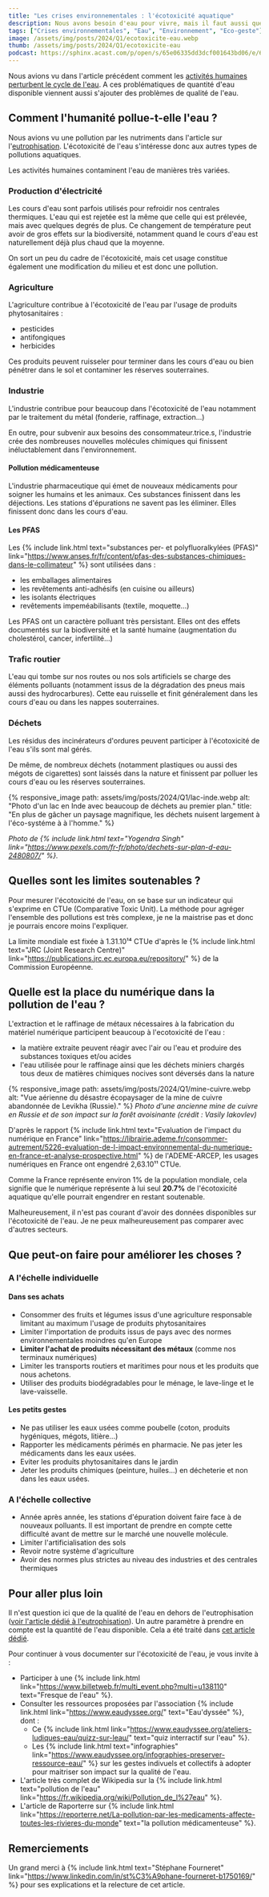 ```yaml
---
title: "Les crises environnementales : l'écotoxicité aquatique"
description: Nous avons besoin d'eau pour vivre, mais il faut aussi que cette eau soit de bonne qualité.
tags: ["Crises environnementales", "Eau", "Environnement", "Eco-geste"]
image: /assets/img/posts/2024/Q1/ecotoxicite-eau.webp
thumb: /assets/img/posts/2024/Q1/ecotoxicite-eau
podcast: https://sphinx.acast.com/p/open/s/65e06335dd3dcf001643bd06/e/6606ccce3919470016c7d1ff/media.mp3
---
```


Nous avions vu dans l'article précédent comment les [activités humaines perturbent le cycle de l'eau](/blog/2024/01/22/utilisation-eau.html). A ces problématiques de quantité d'eau disponible viennent aussi s'ajouter des problèmes de qualité de l'eau.

## Comment l'humanité pollue-t-elle l'eau ?

Nous avions vu une pollution par les nutriments dans l'article sur l'[eutrophisation](/blog/2024/01/17/eutrophisation.html). L'écotoxicité de l'eau s'intéresse donc aux autres types de pollutions aquatiques.

Les activités humaines contaminent l'eau de manières très variées.

### Production d'électricité

Les cours d'eau sont parfois utilisés pour refroidir nos centrales thermiques. L'eau qui est rejetée est la même que celle qui est prélevée, mais avec quelques degrés de plus. Ce changement de température peut avoir de gros effets sur la biodiversité, notamment quand le cours d'eau est naturellement déjà plus chaud que la moyenne.

On sort un peu du cadre de l'écotoxicité, mais cet usage constitue également une modification du milieu et est donc une pollution.

### Agriculture

L'agriculture contribue à l'écotoxicité de l'eau par l'usage de produits phytosanitaires :
- pesticides
- antifongiques
- herbicides

Ces produits peuvent ruisseler pour terminer dans les cours d'eau ou bien pénétrer dans le sol et contaminer les réserves souterraines.

### Industrie

L'industrie contribue pour beaucoup dans l'écotoxicité de l'eau notamment par le traitement du métal (fonderie, raffinage, extraction...)

En outre, pour subvenir aux besoins des consommateur.trice.s, l'industrie crée des nombreuses nouvelles molécules chimiques qui finissent inéluctablement dans l'environnement. 

#### Pollution médicamenteuse

L'industrie pharmaceutique qui émet de nouveaux médicaments pour soigner les humains et les animaux. Ces substances finissent dans les déjections. Les stations d'épurations ne savent pas les éliminer. Elles finissent donc dans les cours d'eau.

#### Les PFAS

Les {% include link.html text="substances per- et polyfluoralkylées (PFAS)" link="https://www.anses.fr/fr/content/pfas-des-substances-chimiques-dans-le-collimateur" %} sont utilisées dans :
- les emballages alimentaires
- les revêtements anti-adhésifs (en cuisine ou ailleurs)
- les isolants électriques
- revêtements impeméabilisants (textile, moquette...)

Les PFAS ont un caractère polluant très persistant. Elles ont des effets documentés sur la biodiversité et la santé humaine (augmentation du cholestérol, cancer, infertilité...)

### Trafic routier

L'eau qui tombe sur nos routes ou nos sols artificiels se charge des éléments polluants (notamment issus de la dégradation des pneus mais aussi des hydrocarbures). Cette eau ruisselle et finit généralement dans les cours d'eau ou dans les nappes souterraines.

### Déchets

Les résidus des incinérateurs d'ordures peuvent participer à l'écotoxicité de l'eau s'ils sont mal gérés.

De même, de nombreux déchets (notamment plastiques ou aussi des mégots de cigarettes) sont laissés dans la nature et finissent par polluer les cours d'eau ou les réserves souterraines.

{% responsive_image 
  path: assets/img/posts/2024/Q1/lac-inde.webp 
  alt: "Photo d'un lac en Inde avec beaucoup de déchets au premier plan." 
  title: "En plus de gâcher un paysage magnifique, les déchets nuisent largement à l'éco-systéme à à l'homme."
%}

*Photo de {% include link.html text="Yogendra Singh" link="https://www.pexels.com/fr-fr/photo/dechets-sur-plan-d-eau-2480807/" %}.*

## Quelles sont les limites soutenables ?

Pour mesurer l'écotoxicité de l'eau, on se base sur un indicateur qui s'exprime en CTUe (Comparative Toxic Unit). La méthode pour agréger l'ensemble des pollutions est très complexe, je ne la maistrise pas et donc je pourrais encore moins l'expliquer.

La limite mondiale est fixée à 1.31.10¹⁴ CTUe d'après le {% include link.html text="JRC (Joint Research Centre)" link="https://publications.jrc.ec.europa.eu/repository/" %} de la Commission Européenne.

## Quelle est la place du numérique dans la pollution de l'eau ?

L'extraction et le raffinage de métaux nécessaires à la fabrication du matériel numérique participent beaucoup à l'ecotoxicité de l'eau :
- la matière extraite peuvent réagir avec l'air ou l'eau et produire des substances toxiques et/ou acides
- l'eau utilisée pour le raffinage ainsi que les déchets miniers chargés tous deux de matières chimiques nocives sont déversés dans la nature

{% responsive_image 
  path: assets/img/posts/2024/Q1/mine-cuivre.webp 
  alt: "Vue aérienne du désastre écopaysager de la mine de cuivre abandonnée de Levikha (Russie)." 
%}
*Photo d'une ancienne mine de cuivre en Russie et de son impact sur la forêt avoisinante (crédit : Vasily Iakovlev)*


D'après le rapport {% include link.html text="Evaluation de l'impact du numérique en France" link="https://librairie.ademe.fr/consommer-autrement/5226-evaluation-de-l-impact-environnemental-du-numerique-en-france-et-analyse-prospective.html" %} de l'ADEME-ARCEP, les usages numériques en France ont engendré 2,63.10¹¹ CTUe.

Comme la France représente environ 1% de la population mondiale, cela signifie que le numérique représente à lui seul **20.7%** de l'écotoxicité aquatique qu'elle pourrait engendrer en restant soutenable.

Malheureusement, il n'est pas courant d'avoir des données disponibles sur l'écotoxicité de l'eau. Je ne peux malheureusement pas comparer avec d'autres secteurs.

## Que peut-on faire pour améliorer les choses ?

### A l'échelle individuelle

#### Dans ses achats

- Consommer des fruits et légumes issus d'une agriculture responsable limitant au maximum l'usage de produits phytosanitaires
- Limiter l'importation de produits issus de pays avec des normes environnementales moindres qu'en Europe
- **Limiter l'achat de produits nécessitant des métaux** (comme nos terminaux numériques)
- Limiter les transports routiers et maritimes pour nous et les produits que nous achetons.
- Utiliser des produits biodégradables pour le ménage, le lave-linge et le lave-vaisselle.

#### Les petits gestes

- Ne pas utiliser les eaux usées comme poubelle (coton, produits hygéniques, mégots, litière...)
- Rapporter les médicaments périmés en pharmacie. Ne pas jeter les médicaments dans les eaux usées.
- Eviter les produits phytosanitaires dans le jardin
- Jeter les produits chimiques (peinture, huiles...) en décheterie et non dans les eaux usées.

### A l'échelle collective

- Année après année, les stations d'épuration doivent faire face à de nouveaux polluants. Il est important de prendre en compte cette difficulté avant de mettre sur le marché une nouvelle molécule.
- Limiter l'artificialisation des sols
- Revoir notre système d'agriculture
- Avoir des normes plus strictes au niveau des industries et des centrales thermiques


## Pour aller plus loin

Il n'est question ici que de la qualité de l'eau en dehors de l'eutrophisation ([voir l'article dédié à l'eutrophisation](/blog/2024/01/17/eutrophisation.html)). Un autre paramètre à prendre en compte est la quantité de l'eau disponible. Cela a été traité dans [cet article dédié](/blog/2024/01/22/utilisation-eau.html).

Pour continuer à vous documenter sur l'écotoxicité de l'eau, je vous invite à :
- Participer à une {% include link.html link="https://www.billetweb.fr/multi_event.php?multi=u138110" text="Fresque de l'eau" %}.
- Consulter les ressources proposées par l'association {% include link.html link="https://www.eaudyssee.org/" text="Eau'dyssée" %}, dont :
  - Ce {% include link.html link="https://www.eaudyssee.org/ateliers-ludiques-eau/quizz-sur-leau/" text="quiz interractif sur l'eau" %}.
  - Les {% include link.html text="infographies" link="https://www.eaudyssee.org/infographies-preserver-ressource-eau/" %} sur les gestes indivuels et collectifs à adopter pour maitriser son impact sur la qualité de l'eau.
- L'article très complet de Wikipedia sur la {% include link.html text="pollution de l'eau" link="https://fr.wikipedia.org/wiki/Pollution_de_l%27eau" %}.
- L'article de Raporterre sur {% include link.html link="https://reporterre.net/La-pollution-par-les-medicaments-affecte-toutes-les-rivieres-du-monde" text="la pollution médicamenteuse" %}.

## Remerciements

Un grand merci à {% include link.html text="Stéphane Fourneret" link="https://www.linkedin.com/in/st%C3%A9phane-fourneret-b1750169/" %} pour ses explications et la relecture de cet article.